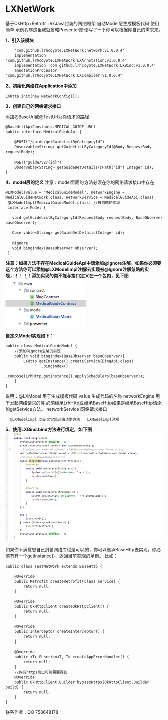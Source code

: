 # LXNetWork
基于OkHttp+Retrofit+RxJava封装的网络框架
自动Model层生成模板代码
使用简单
示例程序这里我就省略Presenter随便写了一下你可以根据你自己的需求来。

**1、引入该模块**

```
    'com.github.lrhcoyote.LXNetWork:network:v1.0.0.4'
    implementation 'com.github.lrhcoyote.LXNetWork:LXAnnotation:v1.0.0.4'
    implementation 'com.github.lrhcoyote.LXNetWork:LXBind:v1.0.0.4'
    annotationProcessor "com.github.lrhcoyote.LXNetWork:LXCompiler:v1.0.0.4"
```

**2、初始化网络在Application中添加**

`LXHttp.init(new NetworkConfig());`

**3、创建自己的网络请求接口**

添加@BaseUrl或@TestUrl为你请求的路径

```
@BaseUrl(ApiConstants.MEDICAL_GUIDE_URL)
public interface MedicalGuideApi {

    @POST("/guide/getGuideListByCategoryId")
    Observable<String> getGuideListByCategoryId(@Body RequestBody requestBody);
    
    @GET("guide/v2/{id}")
    Observable<String> getGuideDetDetails(@Path("id") Integer id);
}
```

**4、model层的定义**
注意：model里面的方法必须在你的网络请求接口中存在

```
@LXModel(value = "MedicalGuideModel", networkEngine = MedicalGuideNetwork.class, networkService = MedicalGuideApi.class)
 @LXModelImpl(MedicalGuideModel.class) //被忽略的实现
 interface Model {
 
   void getGuideListByCategoryId(RequestBody requestBody, BaseObserver baseObserver);
   
   Observable<String> getGuideDetDetails(Integer id);
   
   @Ignore
   void bingIndex(BaseObserver observer);
 }
```
**注意：如果方法不存在MedicalGuideApi中请添加@Ignore注解。如果你必须要这个方法你可以添加@LXModelImpl注解去实现被@Ignore注解忽略的实现，！！！！添加实现的类不能与接口定义在一个包内，见下图**
![image](app/src/main/res/mipmap-mdpi/image.png)

**自定义Model实现如下：**

```
public class MedicalGuideModel {
    //添加@Ignore忽略的实现
    public void bingIndex(BaseObserver baseObserver){
        LXHttp.getInstance().createService(BingApi.class)
                .bingIndex()
                .compose(LrhHttp.getInstance().applySchedulers(baseObserver));
    }
}
```
说明：@LXModel 用于生成模板代码
      value 生成代码的名称
      networkEngine 用于发起网络请求的类 必须继承LrhHttp或继承BaseHttp如果是继承BaseHttp请添加getService方法。
      networkService 网络请求接口

      @LXModelImpl 自定义实现网络请求方法   LXModelImpl注解

**5、使用LXBind.bind方法进行绑定，如下图**
![使用](app/src/main/res/mipmap-mdpi/employ.png)

如果你不满意想自己封装网络库也是可以的，你可以继承BaseHttp去实现，你必须有有一个getInstance()，返回当前实现的单例。
比如：

```
public class TestNetWork extends BaseHttp {
    
    @Override
    public Retrofit createRetrofit(Class service) {
        return null;
    }

    @Override
    public OkHttpClient createOkHttpClient() {
        return null;
    }
    
    @Override
    public Interceptor createInterceptor() {
        return null;
    }

    @Override
    public <T> Function<T, T> createAppErrorHandler() {
        return null;
    }
    //内网https绕过可能需要得到
    @Override
    public OkHttpClient.Builder bypassHttps(OkHttpClient.Builder build) {
        return null;
    }
}
```
联系作者：QQ  758648178
